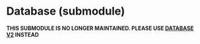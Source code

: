 # Database (submodule)

**THIS SUBMODULE IS NO LONGER MAINTAINED. PLEASE USE [DATABASE V2](https://github.com/sparkyflight/v2-database) INSTEAD**
